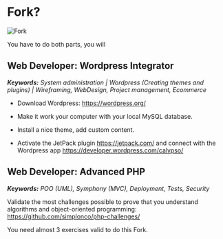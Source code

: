 # Fork?

![Fork](http://all4desktop.com/data_images/original/4244680-fork.jpg)

You have to do both parts, you will

## Web Developer: Wordpress Integrator

_**Keywords:** System administration | Wordpress (Creating themes and plugins) | Wireframing, WebDesign, Project management, Ecommerce_

* Download Wordpress:
https://wordpress.org/

* Make it work your computer with your local MySQL database.

* Install a nice theme, add custom content.

* Activate the JetPack plugin
https://jetpack.com/
and connect with the Wordpress app
https://developer.wordpress.com/calypso/

## Web Developer: Advanced PHP

_**Keywords:** POO (UML), Symphony (MVC), Deployment, Tests, Security_

Validate the most challenges possible to prove that you understand algorithms and object-oriented programming:
https://github.com/simplonco/php-challenges/

You need almost 3 exercises valid to do this Fork.
